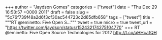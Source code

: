 
+++
author = "Jaydson Gomes"
categories = ["tweet"]
date = "Thu Dec 29 16:53:57 +0000 2011"
draft = false
slug = "5c76f739f48a2d6f3cf30ac544723c2d65dfb658"
tags = ["tweet"]
title = """RT @eminetto: Five Open S..."""
tweet = true
micro = true
tweet_url = "https://twitter.com/jaydson/status/152432174275104770"
+++
RT @eminetto: Five Open Source Technologies for 2012 http://t.co/aHHcafQH
